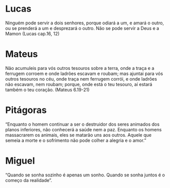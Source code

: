 # Lucas
Ninguém pode servir a dois senhores, porque odiará a um, e amará o outro, ou se prenderá a um e desprezará o outro. Não se pode servir a Deus e a Mamon (Lucas cap.16, 12)


# Mateus
Não acumuleis para vós outros tesouros sobre a terra, onde a traça e a ferrugem corroem e onde ladrões escavam e roubam; mas ajuntai para vós outros tesouros no céu, onde traça nem ferrugem corrói, e onde ladrões não escavam, nem roubam; porque, onde está o teu tesouro, aí estará também o teu coração.
(Mateus 6.19-21) 


# Pitágoras
“Enquanto o homem continuar a ser o destruidor dos seres animados dos planos inferiores, não conhecerá a saúde nem a paz. Enquanto os homens massacrarem os animais, eles se matarão uns aos outros. Aquele que semeia a morte e o sofrimento não pode colher a alegria e o amor.”


# Miguel
“Quando se sonha sozinho é apenas um sonho. Quando se sonha juntos é o começo da realidade”.
